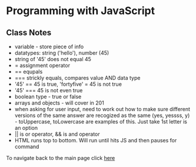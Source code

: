 # Programming with JavaScript

## Class Notes

- variable - store piece of info
- datatypes: string ('hello'), number (45)
- string of '45' does not equal 45
- = assignment operator
- == equpals
- === strickly equals, compares value AND data type
- '45' == 45 is true, 'fortyfive' = 45 is not true
- '45' === 45 is not even true
- boolean type - true or false
- arrays and objects - will cover in 201
- when asking for user input, need to work out how to make sure different versions of the same answer are recogized as the same (yes, yessss, y) - toUppercase, toLowercase are examples of this. Just take 1st letter is an option
- || is or operator, && is and operator
- HTML runs top to bottom. Will run until hits JS and then pauses for command

To navigate back to the main page click [here](https://hmay1415.github.io/reading-notes/)
